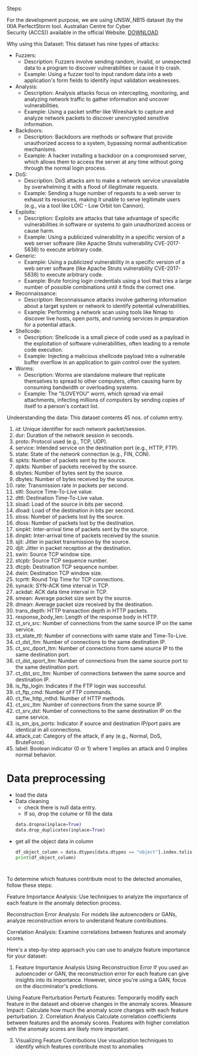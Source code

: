Steps:

For the development purpose, we are using UNSW_NB15 dataset (by the IXIA PerfectStorm tool. Australian Centre for Cyber <br/>
Security (ACCS)) available in the official Website. [DOWNLOAD](https://unsw-my.sharepoint.com/:f:/g/personal/z5025758_ad_unsw_edu_au/EnuQZZn3XuNBjgfcUu4DIVMBLCHyoLHqOswirpOQifr1ag?e=gKWkLS)

Why using this Dataset:
This dataset has nine types of attacks: <br/> 
* Fuzzers:
  * Description: Fuzzers involve sending random, invalid, or unexpected data to a program to discover vulnerabilities or cause it to crash.
  * Example: Using a fuzzer tool to input random data into a web application's form fields to identify input validation weaknesses.
* Analysis:
  * Description: Analysis attacks focus on intercepting, monitoring, and analyzing network traffic to gather information and uncover vulnerabilities.
  * Example: Using a packet sniffer like Wireshark to capture and analyze network packets to discover unencrypted sensitive information.
* Backdoors:
  * Description: Backdoors are methods or software that provide unauthorized access to a system, bypassing normal authentication mechanisms.
  * Example: A hacker installing a backdoor on a compromised server, which allows them to access the server at any time without going through the normal login process.
* DoS:
  * Description: DoS attacks aim to make a network service unavailable by overwhelming it with a flood of illegitimate requests.
  * Example: Sending a huge number of requests to a web server to exhaust its resources, making it unable to serve legitimate users (e.g., via a tool like LOIC - Low Orbit Ion Cannon).
* Exploits:
  * Description: Exploits are attacks that take advantage of specific vulnerabilities in software or systems to gain unauthorized access or cause harm.
  * Example: Using a publicized vulnerability in a specific version of a web server software (like Apache Struts vulnerability CVE-2017-5638) to execute arbitrary code.
* Generic:
  * Example: Using a publicized vulnerability in a specific version of a web server software (like Apache Struts vulnerability CVE-2017-5638) to execute arbitrary code.
  * Example: Brute forcing login credentials using a tool that tries a large number of possible combinations until it finds the correct one.
* Reconnaissance:
  * Description: Reconnaissance attacks involve gathering information about a target system or network to identify potential vulnerabilities.
  * Example: Performing a network scan using tools like Nmap to discover live hosts, open ports, and running services in preparation for a potential attack.
* Shellcode:
  * Description: Shellcode is a small piece of code used as a payload in the exploitation of software vulnerabilities, often leading to a remote code execution.
  * Example: Injecting a malicious shellcode payload into a vulnerable buffer overflow in an application to gain control over the system.
* Worms:
  * Description: Worms are standalone malware that replicate themselves to spread to other computers, often causing harm by consuming bandwidth or overloading systems.
  * Example: The "ILOVEYOU" worm, which spread via email attachments, infecting millions of computers by sending copies of itself to a person's contact list.


Undeerstanding the data:
This dataset contents 45 nos. of column entry.
1. *id*: Unique identifier for each network packet/session.
2. dur: Duration of the network session in seconds.
3. proto: Protocol used (e.g., TCP, UDP).
4. service: Intended service on the destination port (e.g., HTTP, FTP).
5. state: State of the network connection (e.g., FIN, CON).
6. spkts: Number of packets sent by the source.
7. dpkts: Number of packets received by the source.
8. sbytes: Number of bytes sent by the source.
9. dbytes: Number of bytes received by the source.
10. rate: Transmission rate in packets per second.
11. sttl: Source Time-To-Live value.
12. dttl: Destination Time-To-Live value.
13. sload: Load of the source in bits per second.
14. dload: Load of the destination in bits per second.
15. sloss: Number of packets lost by the source.
16. dloss: Number of packets lost by the destination.
17. sinpkt: Inter-arrival time of packets sent by the source.
18. dinpkt: Inter-arrival time of packets received by the source.
19. sjit: Jitter in packet transmission by the source.
20. djit: Jitter in packet reception at the destination.
21. swin: Source TCP window size.
22. stcpb: Source TCP sequence number.
23. dtcpb: Destination TCP sequence number.
24. dwin: Destination TCP window size.
25. tcprtt: Round Trip Time for TCP connections.
26. synack: SYN-ACK time interval in TCP.
27. ackdat: ACK data time interval in TCP.
28. smean: Average packet size sent by the source.
29. dmean: Average packet size received by the destination.
30. trans_depth: HTTP transaction depth in HTTP packets.
31. response_body_len: Length of the response body in HTTP.
32. ct_srv_src: Number of connections from the same source IP on the same service.
33. ct_state_ttl: Number of connections with same state and Time-To-Live.
34. ct_dst_ltm: Number of connections to the same destination IP.
35. ct_src_dport_ltm: Number of connections from same source IP to the same destination port.
36. ct_dst_sport_ltm: Number of connections from the same source port to the same destination port.
37. ct_dst_src_ltm: Number of connections between the same source and destination IP.
38. is_ftp_login: Indicates if the FTP login was successful.
39. ct_ftp_cmd: Number of FTP commands.
40. ct_flw_http_mthd: Number of HTTP methods.
41. ct_src_ltm: Number of connections from the same source IP.
42. ct_srv_dst: Number of connections to the same destination IP on the same service.
43. is_sm_ips_ports: Indicator if source and destination IP/port pairs are identical in all connections.
44. attack_cat: Category of the attack, if any (e.g., Normal, DoS, BruteForce).
45. label: Boolean indicator (0 or 1) where 1 implies an attack and 0 implies normal behavior.



# Data preprocessing
* load the data
* Data cleaning
  * check there is null data entry. 
  * If so, drop the colume or fill the data 
  ``` python
  data.dropna(inplace=True)
  data.drop_duplicates(inplace=True)
* get all the object data in column
  ```python
  df_object_column = data.dtypes[data.dtypes == "object"].index.tolist()
  print(df_object_column)




To determine which features contribute most to the detected anomalies, follow these steps:

Feature Importance Analysis: Use techniques to analyze the importance of each feature in the anomaly detection process.

Reconstruction Error Analysis: For models like autoencoders or GANs, analyze reconstruction errors to understand feature contributions.

Correlation Analysis: Examine correlations between features and anomaly scores.

Here's a step-by-step approach you can use to analyze feature importance for your dataset:

1. Feature Importance Analysis
   Using Reconstruction Error
   If you used an autoencoder or GAN, the reconstruction error for each feature can give insights into its importance. However, since you're using a GAN, focus on the discriminator's predictions.

Using Feature Perturbation
Perturb Features: Temporarily modify each feature in the dataset and observe changes in the anomaly scores.
Measure Impact: Calculate how much the anomaly score changes with each feature perturbation.
2. Correlation Analysis
   Calculate correlation coefficients between features and the anomaly scores. Features with higher correlation with the anomaly scores are likely more important.

3. Visualizing Feature Contributions
   Use visualization techniques to identify which features contribute most to anomalies
